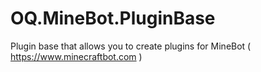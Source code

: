 # OQ.MineBot.PluginBase
Plugin base that allows you to create plugins for MineBot ( https://www.minecraftbot.com )
